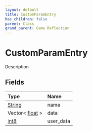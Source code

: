 ```yaml
---
layout: default
title: CustomParamEntry
has_children: false
parent: Class
grand_parent: Game Reflection
---
```

# CustomParamEntry
Description 

## Fields

| Type | Name |
|:-------------|:--------------|
| [String](/docs/game-reflection/components/string) | name |
| Vector< [float](/docs/game-reflection/components/float) > | data |
| [int8](/docs/game-reflection/components/int8) | user_data |

